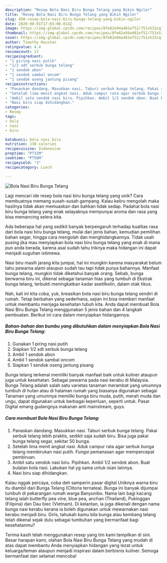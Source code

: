 ```yaml
---
description: "Resep Bola Nasi Biru Bunga Telang yang Bikin Ngiler"
title: "Resep Bola Nasi Biru Bunga Telang yang Bikin Ngiler"
slug: 450-resep-bola-nasi-biru-bunga-telang-yang-bikin-ngiler
date: 2020-08-01T17:03:00.014Z
image: https://img-global.cpcdn.com/recipes/8fe82e94a481ef52/751x532cq70/bola-nasi-biru-bunga-telang-foto-resep-utama.jpg
thumbnail: https://img-global.cpcdn.com/recipes/8fe82e94a481ef52/751x532cq70/bola-nasi-biru-bunga-telang-foto-resep-utama.jpg
cover: https://img-global.cpcdn.com/recipes/8fe82e94a481ef52/751x532cq70/bola-nasi-biru-bunga-telang-foto-resep-utama.jpg
author: Timothy Houston
ratingvalue: 4.4
reviewcount: 12
recipeingredient:
- "1 piring nasi putih"
- "1/2 sdt serbuk bunga telang"
- "1 sendok abon"
- "1 sendok sambal oncom"
- "1 sendok oseng jantung pisang"
recipeinstructions:
- "Panaskan dandang. Masukkan nasi. Taburi serbuk bunga telang. Pakai serbuk telang lebih praktis, sedikit saja sudah biru. Bisa juga pakai bunga telang segar, sekitar 50 bunga."
- "Setelah lima menit angkat nasi. Aduk campur rata agar serbuk bunga telang membirukan nasi putih. Fungsi pemanasan agar mempercepat pembiruan."
- "Ambil satu sendok nasi biru. Pipihkan. Ambil 1/2 sendok abon. Buat bulatan bola nasi. Lakukan hal yg sama untuk isian lainnya."
- "Nasi biru siap dihidangkan."
categories:
- Resep
tags:
- bola
- nasi
- biru

katakunci: bola nasi biru 
nutrition: 130 calories
recipecuisine: Indonesian
preptime: "PT32M"
cooktime: "PT56M"
recipeyield: "3"
recipecategory: Lunch

---
```



![Bola Nasi Biru Bunga Telang](https://img-global.cpcdn.com/recipes/8fe82e94a481ef52/751x532cq70/bola-nasi-biru-bunga-telang-foto-resep-utama.jpg)

Lagi mencari ide resep bola nasi biru bunga telang yang unik? Cara membuatnya memang susah-susah gampang. Kalau keliru mengolah maka hasilnya tidak akan memuaskan dan bahkan tidak sedap. Padahal bola nasi biru bunga telang yang enak selayaknya mempunyai aroma dan rasa yang bisa memancing selera kita.

Ada beberapa hal yang sedikit banyak berpengaruh terhadap kualitas rasa dari bola nasi biru bunga telang, mulai dari jenis bahan, kemudian pemilihan bahan segar, hingga cara mengolah dan menghidangkannya. Tidak usah pusing jika mau menyiapkan bola nasi biru bunga telang yang enak di mana pun anda berada, karena asal sudah tahu triknya maka hidangan ini dapat menjadi suguhan istimewa.

Nasi biru masih jarang kita jumpai, hal ini mungkin karena masyarakat belum tahu pewarna alami ataupun sudah tau tapi tidak punya bahannya. Manfaat bunga telang, mungkin tidak diketahui banyak orang. Sebab, bunga berwarna biru ini, dikenal sebagai tanaman hias yang tumbuh di Ekstrak bunga telang, terbukti meningkatkan kadar asetilkolin, dalam otak tikus.


Nah, kali ini kita coba, yuk, kreasikan bola nasi biru bunga telang sendiri di rumah. Tetap berbahan yang sederhana, sajian ini bisa memberi manfaat untuk membantu menjaga kesehatan tubuh kita. Anda dapat membuat Bola Nasi Biru Bunga Telang menggunakan 5 jenis bahan dan 4 langkah pembuatan. Berikut ini cara dalam menyiapkan hidangannya.

<!--inarticleads1-->

##### Bahan-bahan dan bumbu yang dibutuhkan dalam menyiapkan Bola Nasi Biru Bunga Telang:

1. Gunakan 1 piring nasi putih
1. Siapkan 1/2 sdt serbuk bunga telang
1. Ambil 1 sendok abon
1. Ambil 1 sendok sambal oncom
1. Siapkan 1 sendok oseng jantung pisang


Bunga telang terkenal memiliki banyak manfaat baik untuk kuliner ataupun juga untuk kesehatan. Sebagai pewarna pada nasi kerabu di Malaysia. Bunga Telang adalah salah satu varietas tanaman merambat yang umumnya tumbuh di hutan atau di halaman rumah yang biasanya digunakan sebagai Tanaman yang umumnya memiliki bunga biru muda, putih, merah muda dan ungu, dapat digunakan untuk berbagai keperluan, seperti untuk. Pasar Digital emang gudangnya makanan anti mainstream, guys. 

<!--inarticleads2-->

##### Cara membuat Bola Nasi Biru Bunga Telang:

1. Panaskan dandang. Masukkan nasi. Taburi serbuk bunga telang. Pakai serbuk telang lebih praktis, sedikit saja sudah biru. Bisa juga pakai bunga telang segar, sekitar 50 bunga.
1. Setelah lima menit angkat nasi. Aduk campur rata agar serbuk bunga telang membirukan nasi putih. Fungsi pemanasan agar mempercepat pembiruan.
1. Ambil satu sendok nasi biru. Pipihkan. Ambil 1/2 sendok abon. Buat bulatan bola nasi. Lakukan hal yg sama untuk isian lainnya.
1. Nasi biru siap dihidangkan.


Kalau nggak percaya, coba deh samperin pasar digital Uniknya warna biru itu diambil dari Bunga Telang (Clitoria ternatea). Bunga ini banyak dijumpai tumbuh di pekarangan rumah warga Banyunibo. Nama lain bagi kacang telang ialah butterfly pea vine, blue pea, anchan (Thailand), Pukinggan (Filipina) dan Dau biec (Vietnam). Di kelantan, ia juga dikenali dengan nama bunga nasi kerabu kerana ia boleh digunakan untuk mewarnakan nasi kerabu menjadi biru. Girls, tahukah kamu bila bunga atau kembang telang telah dikenal sejak dulu sebagai tumbuhan yang bermanfaat bagi kesehatanmu? 

Terima kasih telah menggunakan resep yang tim kami tampilkan di sini. Besar harapan kami, olahan Bola Nasi Biru Bunga Telang yang mudah di atas dapat membantu Anda menyiapkan hidangan yang lezat untuk keluarga/teman ataupun menjadi inspirasi dalam berbisnis kuliner. Semoga bermanfaat dan selamat mencoba!
